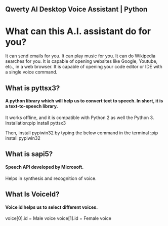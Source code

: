 ## Qwerty AI Desktop Voice Assistant | Python

# What can this A.I. assistant do for you?
It can send emails for you.
It can play music for you.
It can do Wikipedia searches for you.
It is capable of opening websites like Google, Youtube, etc., in a web browser.
It is capable of opening your code editor or IDE with a single voice command.

## What is pyttsx3?
#### A python library which will help us to convert text to speech. In short, it is a text-to-speech library.
It works offline, and it is compatible with Python 2 as well the Python 3.
Installation:pip install pyttsx3


Then, install pypiwin32 by typing the below command in the terminal :pip install pypiwin32

## What is sapi5?
#### Speech API developed by Microsoft.
Helps in synthesis and recognition of voice.

## What Is VoiceId?
#### Voice id helps us to select different voices.
voice[0].id = Male voice 
voice[1].id = Female voice

